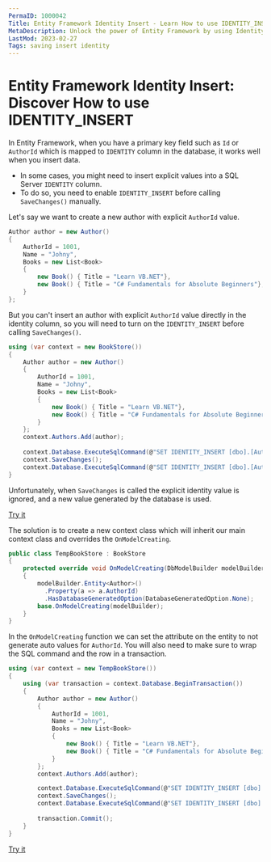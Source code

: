 ```yaml
---
PermaID: 1000042
Title: Entity Framework Identity Insert - Learn How to use IDENTITY_INSERT
MetaDescription: Unlock the power of Entity Framework by using Identity Insert to explicitly insert a value in a database. Learn how to use the `SET IDENTITY_INSERT` SQL to allow inserting an explicit value.
LastMod: 2023-02-27
Tags: saving insert identity
---
```


# Entity Framework Identity Insert: Discover How to use IDENTITY_INSERT

In Entity Framework, when you have a primary key field such as `Id` or `AuthorId` which is mapped to `IDENTITY` column in the database, it works well when you insert data. 

 - In some cases, you might need to insert explicit values into a SQL Server `IDENTITY` column. 
 - To do so, you need to enable `IDENTITY_INSERT` before calling `SaveChanges()` manually.

Let's say we want to create a new author with explicit `AuthorId` value.

```csharp
Author author = new Author()
{
    AuthorId = 1001,
    Name = "Johny",
    Books = new List<Book>
    {
        new Book() { Title = "Learn VB.NET"},
        new Book() { Title = "C# Fundamentals for Absolute Beginners"},
    }
};
```

But you can't insert an author with explicit `AuthorId` value directly in the identity column, so you will need to turn on the `IDENTITY_INSERT` before calling `SaveChanges()`.

```csharp
using (var context = new BookStore())
{
    Author author = new Author()
    {
        AuthorId = 1001,
        Name = "Johny",
        Books = new List<Book>
        {
            new Book() { Title = "Learn VB.NET"},
            new Book() { Title = "C# Fundamentals for Absolute Beginners"},
        }
    };
    context.Authors.Add(author);
    
    context.Database.ExecuteSqlCommand(@"SET IDENTITY_INSERT [dbo].[Authors] ON");
    context.SaveChanges();
    context.Database.ExecuteSqlCommand(@"SET IDENTITY_INSERT [dbo].[Authors] OFF");
}
```

Unfortunately, when `SaveChanges` is called the explicit identity value is ignored, and a new value generated by the database is used.

[Try it](https://dotnetfiddle.net/DiyoRQ)

The solution is to create a new context class which will inherit our main context class and overrides the `OnModelCreating`. 

```csharp
public class TempBookStore : BookStore
{
    protected override void OnModelCreating(DbModelBuilder modelBuilder)
    {
        modelBuilder.Entity<Author>()
          .Property(a => a.AuthorId)
          .HasDatabaseGeneratedOption(DatabaseGeneratedOption.None);
        base.OnModelCreating(modelBuilder);
    }
}
```

In the `OnModelCreating` function we can set the attribute on the entity to not generate auto values for `AuthorId`. You will also need to make sure to wrap the SQL command and the row in a transaction.

```csharp
using (var context = new TempBookStore())
{
    using (var transaction = context.Database.BeginTransaction())
    {
        Author author = new Author()
        {
            AuthorId = 1001,
            Name = "Johny",
            Books = new List<Book>
            {
                new Book() { Title = "Learn VB.NET"},
                new Book() { Title = "C# Fundamentals for Absolute Beginners"},
            }
        };
        context.Authors.Add(author);

        context.Database.ExecuteSqlCommand(@"SET IDENTITY_INSERT [dbo].[Authors] ON");
        context.SaveChanges();
        context.Database.ExecuteSqlCommand(@"SET IDENTITY_INSERT [dbo].[Authors] OFF");
            
        transaction.Commit();
    }
}
```

[Try it](https://dotnetfiddle.net/6mK4lk)